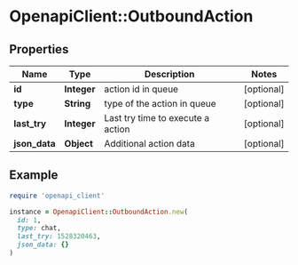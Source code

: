 # OpenapiClient::OutboundAction

## Properties

| Name | Type | Description | Notes |
| ---- | ---- | ----------- | ----- |
| **id** | **Integer** | action id in queue | [optional] |
| **type** | **String** | type of the action in queue | [optional] |
| **last_try** | **Integer** | Last try time to execute a action | [optional] |
| **json_data** | **Object** | Additional action data | [optional] |

## Example

```ruby
require 'openapi_client'

instance = OpenapiClient::OutboundAction.new(
  id: 1,
  type: chat,
  last_try: 1528320463,
  json_data: {}
)
```

